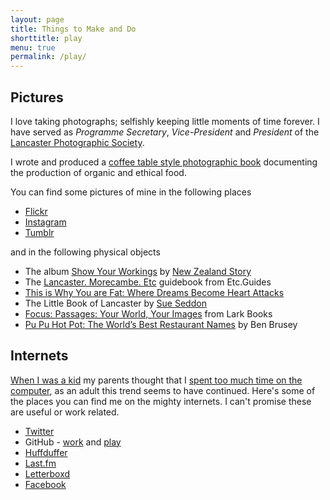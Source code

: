 ```yaml
---
layout: page
title: Things to Make and Do
shorttitle: play
menu: true
permalink: /play/
---
```


## Pictures

I love taking photographs; selfishly keeping little moments of time forever. I have served as _Programme Secretary_, _Vice-President_ and _President_ of the [Lancaster Photographic Society][lps].

I wrote and produced a [coffee table style photographic book][book] documenting the production of organic and ethical food.

You can find some pictures of mine in the following places

* [Flickr][flickr]
* [Instagram][instagram]
* [Tumblr][tumblr]

and in the following physical objects

* The album [Show Your Workings](http://newzealandstory.bandcamp.com/) by [New Zealand Story](http://www.newzealandstory.org/)
* The [Lancaster. Morecambe. Etc](http://www.amazon.co.uk/Lancaster-Morecambe-Etc-Simon-Couchman/dp/0956305709/ref=sr_1_1?ie=UTF8&s=books&qid=1264433848&sr=8-1) guidebook from Etc.Guides
* [This is Why You are Fat: Where Dreams Become Heart Attacks](http://www.amazon.co.uk/This-Why-You-are-Fat/dp/0061936634/ref=sr_1_1?ie=UTF8&s=books&qid=1264434016&sr=1-1)
* The Little Book of Lancaster by [Sue Seddon](http://www.sueseddon.co.uk/)
* [Focus: Passages: Your World, Your Images](http://www.amazon.com/Focus-Passages-Your-World-Images/dp/1600596800/ref=sr_1_1?ie=UTF8&s=books&qid=1271271772&sr=8-1) from Lark Books
* [Pu Pu Hot Pot: The World’s Best Restaurant Names](http://www.amazon.co.uk/Pu-Hot-Pot-Worlds-Restaurant/dp/0670921823/) by Ben Brusey

## Internets

[When I was a kid](https://www.flickr.com/search/?sort=date-taken-desc&safe_search=1&tags=blackpool&user_id=67287915%40N00&view_all=1) my parents thought that I [spent too much time on the computer](http://www.worldofspectrum.org/), as an adult this trend seems to have continued. Here's some of the places you can find me on the mighty internets. I can't promise these are useful or work related.

* [Twitter][twitter]
* GitHub - [work](https://github.com/cfc7-unikent) and [play](https://github.com/christiancable/)
* [Huffduffer][huffduffer]
* [Last.fm][lastfm]
* [Letterboxd][letterboxd]
* [Facebook][facebook]

[letterboxd]: http://letterboxd.com/christiancable/
[flickr]: http://www.flickr.com/photos/nexus_icon
[lps]: http://www.lancasterphotographicsociety.org.uk
[book]: http://www.blurb.com/books/1588810
[google]: http://www.google.com/profiles/christiancable
[twitter]: http://www.twitter.com/christiancable
[tumblr]: http://squareeggs.tumblr.com/
[facebook]: http://www.facebook.com/christiancable
[lastfm]: http://last.fm/user/nexus_icon
[huffduffer]:http://huffduffer.com/christiancable
[instagram]:https://instagram.com/christiancable/
